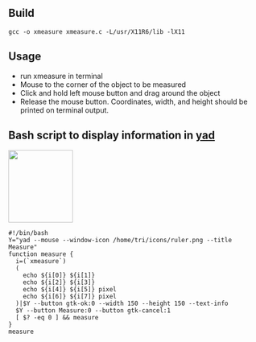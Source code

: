 ## Build ##

```
gcc -o xmeasure xmeasure.c -L/usr/X11R6/lib -lX11
```

## Usage ##

  * run xmeasure in terminal
  * Mouse to the corner of the object to be measured
  * Click and hold left mouse button and drag around the object
  * Release the mouse button.  Coordinates, width, and height should be printed on terminal output.

## Bash script to display information in [yad](http://code.google.com/p/yad) ##
<a href='https://picasaweb.google.com/lh/photo/rCBPwpypUD7QbRA9crLZsQ?feat=embedwebsite'><img src='https://lh5.googleusercontent.com/-mTspqI9VX5c/ToUDUxLIVII/AAAAAAAAASQ/hcugkRNyWhM/s144/xmeasure_yad.png' height='144' width='128' /></a>
```
#!/bin/bash
Y="yad --mouse --window-icon /home/tri/icons/ruler.png --title Measure"
function measure {
  i=(`xmeasure`)
  (
    echo ${i[0]} ${i[1]}
    echo ${i[2]} ${i[3]}
    echo ${i[4]} ${i[5]} pixel
    echo ${i[6]} ${i[7]} pixel
  )|$Y --button gtk-ok:0 --width 150 --height 150 --text-info
  $Y --button Measure:0 --button gtk-cancel:1
  [ $? -eq 0 ] && measure
}
measure
```